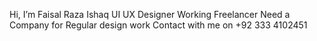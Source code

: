 Hi, I’m Faisal Raza Ishaq
UI UX Designer
Working Freelancer
Need a Company for Regular design work
Contact with me on +92 333 4102451

<!---
faisalraza788/faisalraza788 is a ✨ special ✨ repository because its `README.md` (this file) appears on your GitHub profile.
You can click the Preview link to take a look at your changes.
--->
